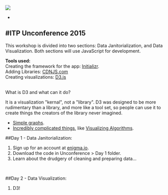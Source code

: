 <!--#Data Workshop: ITP Fall 2014
- - - --->

<!--Data Visualization workshop at ITP. Fall 2014. This is the repository for parts 2 and 3.<br>
John Farrell's section (part 1) on data visualization in Processing can be found [here](https://github.com/jefarrell/dataWorkshop/).-->


<!--##Data Janitorialization

Before getting started, do these things:

1. Download [Google Chrome](https://www.google.com/intl/en/chrome/browser/).

2. Install the [JSON Formatter](https://chrome.google.com/webstore/detail/json-formatter/bcjindcccaagfpapjjmafapmmgkkhgoa) browser extension.

3. Sign up for an account at [enigma.io](http://enigma.io/).


In this section, we are using loading a dataset from enigma.io, finding a method for reducing the data into a smaller series in order to visualize it, and transforming the data into the ideal data type.

The final code for the workshop is in the [session 2 folder](https://github.com/bclifton/data_workshop_2014/tree/master/session2).

Links to the screen recordings will be posted here.
<br>
<br>

##Data Visualization

[Final code for session 3](http://bl.ocks.org/bclifton/308a3231e56086d6afa9)

<br>
- - - - 
- - - - --->
![](https://i.imgur.com/whyzTrq.jpg)

-
#ITP Unconference 2015
-

This workshop is divided into two sections: Data Janitorialization, and Data Visualization. Both sections will use JavaScript for development.



**Tools used:**<br>
Creating the framework for the app: [Initializr](http://www.initializr.com/).<br>
Adding Libraries: [CDNJS.com](https://cdnjs.com/)<br>
Creating visualizations: [D3.js](http://d3js.org/)
<br>
<br>

What is D3 and what can it do?

It is a visualization "kernal", not a "library". D3 was designed to be more rudimentary than a library, and more like a tool set, so people can use it to create things the creators of the library never imagined.
- [Simple graphs](https://github.com/mbostock/d3/wiki/Gallery).
- [Incredibly complicated things](http://bl.ocks.org/mbostock), like [Visualizing Algorithms](http://bost.ocks.org/mike/algorithms/).


##Day 1 - Data Janitorialization: 
1. Sign up for an account at [enigma.io](http://enigma.io/).
2. Download the code in Unconference > Day 1 folder.
3. Learn about the drudgery of cleaning and preparing data...

<br>



##Day 2 - Data Visualization: 
1. D3!